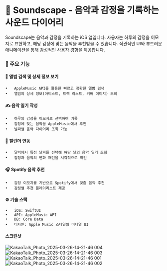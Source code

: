 # 🎵  Soundscape - 음악과 감정을 기록하는 사운드 다이어리

Soundscape는 음악과 감정을 기록하는 iOS 앱입니다. 사용자는 하루의 감정을 이모지로 표현하고, 해당 감정에 맞는 음악을 추천받을 수 있습니다. 직관적인 UI와 부드러운 애니메이션을 통해 감성적인 사용자 경험을 제공합니다.

### 📌 주요 기능

#### 🎼 앨범 검색 및 상세 정보 보기
	•	AppleMusic API를 활용한 빠르고 정확한 앨범 검색
	•	앨범의 상세 정보(아티스트, 트랙 리스트, 커버 이미지) 조회

#### ✍️ 음악 일기 작성
	•	하루의 감정을 이모지로 선택하여 기록
	•	감정에 맞는 음악을 AppleMusic에서 추천
	•	날짜별 음악 다이어리 조회 가능

#### 📅 캘린더 연동
	•	달력에서 특정 날짜를 선택해 해당 날의 음악 일기 조회
	•	감정과 음악의 변화 패턴을 시각적으로 확인

#### 🎧 Spotify 음악 추천
	•	감정 이모지를 기반으로 Spotify에서 맞춤 음악 추천
	•	감정별 추천 플레이리스트 제공

#### ⚙️ 기술 스택
	•	iOS: SwiftUI
	•	API: AppleMusic API
	•	DB: Core Data
	•	디자인: Apple Music 스타일의 미니멀 UI


#### 스크린샷
![KakaoTalk_Photo_2025-03-26-14-21-46 004](https://github.com/user-attachments/assets/3b9f095c-12f9-4fca-8253-6aef4a7fb7b8)
![KakaoTalk_Photo_2025-03-26-14-21-46 003](https://github.com/user-attachments/assets/dfb4cc72-c95b-4fb0-9d42-a7144ef8a7f1)
![KakaoTalk_Photo_2025-03-26-14-21-46 001](https://github.com/user-attachments/assets/5e4664dd-541d-4358-b519-b092db5f2c0e)
![KakaoTalk_Photo_2025-03-26-14-21-46 002](https://github.com/user-attachments/assets/941f823a-56e6-4ba1-ad57-2955e60508cc)

